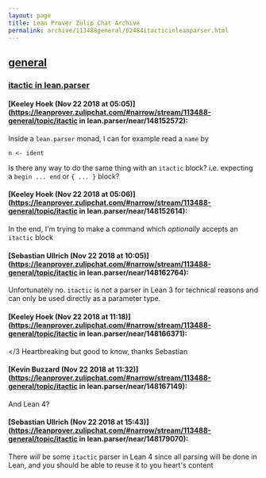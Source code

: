 ```yaml
---
layout: page
title: Lean Prover Zulip Chat Archive 
permalink: archive/113488general/62484itacticinleanparser.html
---
```


## [general](index.html)
### [itactic in lean.parser](62484itacticinleanparser.html)

#### [Keeley Hoek (Nov 22 2018 at 05:05)](https://leanprover.zulipchat.com/#narrow/stream/113488-general/topic/itactic in lean.parser/near/148152572):
Inside a `lean.parser` monad, I can for example read a `name` by
````
n <- ident
````
Is there any way to do the same thing with an `itactic` block? i.e. expecting a `begin ... end` or `{ ... }` block?

#### [Keeley Hoek (Nov 22 2018 at 05:06)](https://leanprover.zulipchat.com/#narrow/stream/113488-general/topic/itactic in lean.parser/near/148152614):
In the end, I'm trying to make a command which _optionally_ accepts an `itactic` block

#### [Sebastian Ullrich (Nov 22 2018 at 10:05)](https://leanprover.zulipchat.com/#narrow/stream/113488-general/topic/itactic in lean.parser/near/148162764):
Unfortunately no. `itactic` is not a parser in Lean 3 for technical reasons and can only be used directly as a parameter type.

#### [Keeley Hoek (Nov 22 2018 at 11:18)](https://leanprover.zulipchat.com/#narrow/stream/113488-general/topic/itactic in lean.parser/near/148166371):
</3 Heartbreaking but good to know, thanks Sebastian

#### [Kevin Buzzard (Nov 22 2018 at 11:32)](https://leanprover.zulipchat.com/#narrow/stream/113488-general/topic/itactic in lean.parser/near/148167149):
And Lean 4?

#### [Sebastian Ullrich (Nov 22 2018 at 15:43)](https://leanprover.zulipchat.com/#narrow/stream/113488-general/topic/itactic in lean.parser/near/148179070):
There *will* be some `itactic` parser in Lean 4 since all parsing will be done in Lean, and you should be able to reuse it to you heart's content

